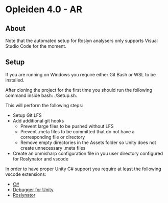 # Opleiden 4.0 - AR

## About

Note that the automated setup for Roslyn analysers only supports Visual Studio Code for the moment.

## Setup

If you are running on Windows you require either Git Bash or WSL to be installed.

After cloning the project for the first time you should run the following command inside bash: ./Setup.sh.

This will perform the following steps:
- Setup Git LFS
- Add additional git hooks
	- Prevent large files to be pushed without LFS
	- Prevent .meta files to be committed that do not have a corresponding file or directory
	- Remove empty directories in the Assets folder so Unity does not create unnecessary .meta files
- Create an omnisharp configuration file in you user directory configured for Roslynator and vscode

In order to have proper Unity C# support you require at least the following vscode extensions:
- [C#](https://marketplace.visualstudio.com/items?itemName=ms-vscode.csharp)
- [Debugger for Unity](https://marketplace.visualstudio.com/items?itemName=Unity.unity-debug)
- [Roslynator](https://marketplace.visualstudio.com/items?itemName=josefpihrt-vscode.roslynator)

